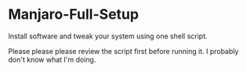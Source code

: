 # Manjaro-Full-Setup
Install software and tweak your system using one shell script.

Please please please review the script first before running it. I probably don't know what I'm doing.
